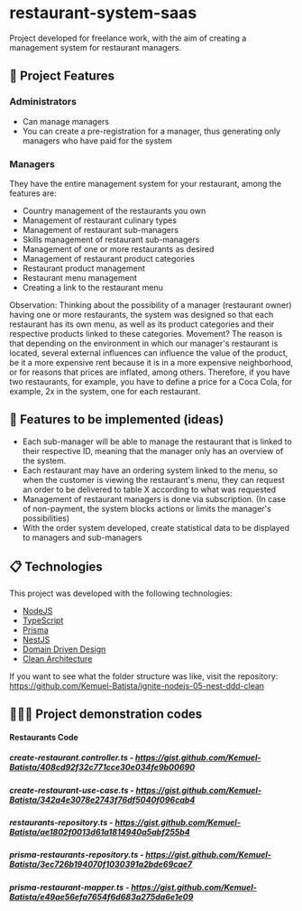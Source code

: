 # restaurant-system-saas

Project developed for freelance work, with the aim of creating a management system for restaurant managers.

## 🚀 Project Features

### Administrators

- Can manage managers
- You can create a pre-registration for a manager, thus generating only managers who have paid for the system

### Managers
They have the entire management system for your restaurant, among the features are:

- Country management of the restaurants you own
- Management of restaurant culinary types
- Management of restaurant sub-managers
- Skills management of restaurant sub-managers
- Management of one or more restaurants as desired
- Management of restaurant product categories
- Restaurant product management
- Restaurant menu management
- Creating a link to the restaurant menu

Observation:
  Thinking about the possibility of a manager (restaurant owner) having one or more restaurants, the system was designed so that each restaurant has its own menu, as well as its product categories and their respective products linked to these categories.
  Movement? The reason is that depending on the environment in which our manager's restaurant is located, several external influences can influence the value of the product, be it a more expensive rent because it is in a more expensive neighborhood, or for reasons that prices are inflated, among others.
  Therefore, if you have two restaurants, for example, you have to define a price for a Coca Cola, for example, 2x in the system, one for each restaurant.
  
## 💌 Features to be implemented (ideas)

- Each sub-manager will be able to manage the restaurant that is linked to their respective ID, meaning that the manager only has an overview of the system.
- Each restaurant may have an ordering system linked to the menu, so when the customer is viewing the restaurant's menu, they can request an order to be delivered to table X according to what was requested
- Management of restaurant managers is done via subscription. (In case of non-payment, the system blocks actions or limits the manager's possibilities)
- With the order system developed, create statistical data to be displayed to managers and sub-managers

## 📋 Technologies

This project was developed with the following technologies:

- [NodeJS](https://nodejs.org/en/)
- [TypeScript](https://www.typescriptlang.org/)
- [Prisma](https://www.prisma.io/)
- [NestJS](https://docs.nestjs.com/)
- [Domain Driven Design](https://en.wikipedia.org/wiki/Domain-driven_design)
- [Clean Architecture](https://fullcycle.com.br/o-que-e-clean-architecture/)

If you want to see what the folder structure was like, visit the repository: https://github.com/Kemuel-Batista/ignite-nodejs-05-nest-ddd-clean

## 👨🏽‍💻 Project demonstration codes

#### Restaurants Code

##### create-restaurant.controller.ts - https://gist.github.com/Kemuel-Batista/408cd92f32c771cce30e034fe9b00690
##### create-restaurant-use-case.ts - https://gist.github.com/Kemuel-Batista/342a4e3078e2743f76df5040f096cab4
##### restaurants-repository.ts - https://gist.github.com/Kemuel-Batista/ae1802f0013d61a1814940a5abf255b4
##### prisma-restaurants-repository.ts - https://gist.github.com/Kemuel-Batista/3ec726b194070f1030391a2bde69cae7
##### prisma-restaurant-mapper.ts - https://gist.github.com/Kemuel-Batista/e49ae56efa7654f6d683a275da6e1e09
